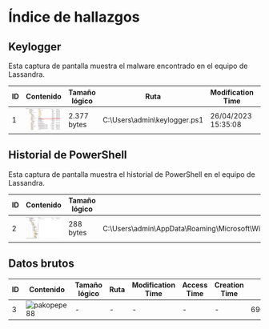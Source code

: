  # Índice de hallazgos

## Keylogger

Esta captura de pantalla muestra el malware encontrado en el equipo de Lassandra.

| ID | Contenido | Tamaño lógico | Ruta | Modification Time | Access Time | Creation Time | Hash SHA-256 |
|----|-----------|---------------|------|-------------------|-------------|---------------|--------------|
| 1 | ![keylogger](../img/keylogger.png) | 2.377 bytes | C:\\Users\\admin\\keylogger.ps1| 26/04/2023 15:35:08 | 28/04/2023 16:28:30 | 28/04/2023 16:27:49 | 1889E0226E042E540B7DD28B24530D6A536EC117EFF758D24E3C607A47D68052 |

## Historial de PowerShell

Esta captura de pantalla muestra el historial de PowerShell en el equipo de Lassandra.

| ID | Contenido | Tamaño lógico | Ruta | Modification Time | Access Time | Creation Time | Hash SHA-256 |
|----|-----------|---------------|------|-------------------|-------------|---------------|--------------|
| 2 | ![Historial-PowerShell](../img/ConsoleHost_History.png) | 288 bytes | C:\\Users\\admin\\AppData\\Roaming\\Microsoft\\Windows\\PowerShell\\PSReadline\\ConsoleHost_history.txt | 28/04/2023 16:28:30 | 28/04/2023 16:28:30 | 26/04/2023 16:13:09 | 9C663F3981A296CBB137A8DA730E46CEA16181C345906584038B6E14358B7D7D |

## Datos brutos

| ID | Contenido | Tamaño lógico | Ruta | Modification Time | Access Time | Creation Time | Hash SHA-256 |
|----|-----------|---------------|------|-------------------|-------------|---------------|--------------|
| 3 | ![pakopepe88](../img/pakopepe88.png) | - | - | - | - | - | 69CD6E9CDF2E30C54FAE4575A5FE80E73E7DF3B7D99632701B42D0D306A69957 |
